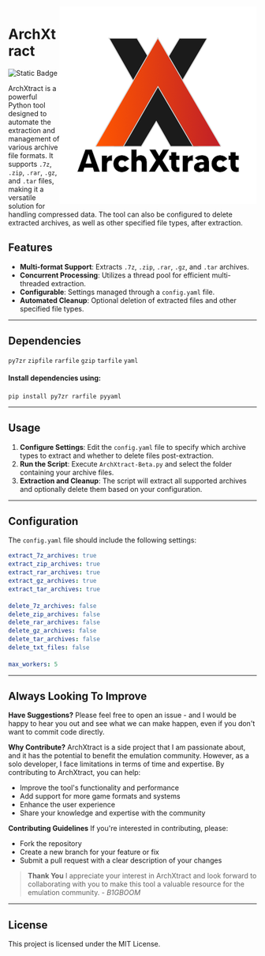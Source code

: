 <img src="ArchXtract.png" alt="ArchXtract Logo" style="float: right;">

# ArchXtract
![Static Badge](https://img.shields.io/badge/Beta%20Build-062724-blue?style=plastic)

ArchXtract is a powerful Python tool designed to automate the extraction and management of various archive file formats. It supports `.7z`, `.zip`, `.rar`, `.gz`, and `.tar` files, making it a versatile solution for handling compressed data. The tool can also be configured to delete extracted archives, as well as other specified file types, after extraction.

## Features

- **Multi-format Support**: Extracts `.7z`, `.zip`, `.rar`, `.gz`, and `.tar` archives.
- **Concurrent Processing**: Utilizes a thread pool for efficient multi-threaded extraction.
- **Configurable**: Settings managed through a `config.yaml` file.
- **Automated Cleanup**: Optional deletion of extracted files and other specified file types.

---

## Dependencies
`py7zr`
`zipfile`
`rarfile`
`gzip`
`tarfile`
`yaml`

#### Install dependencies using:
`pip install py7zr rarfile pyyaml`

---

## Usage

1. **Configure Settings**: Edit the `config.yaml` file to specify which archive types to extract and whether to delete files post-extraction.
2. **Run the Script**: Execute `ArchXtract-Beta.py` and select the folder containing your archive files.
3. **Extraction and Cleanup**: The script will extract all supported archives and optionally delete them based on your configuration.

---

## Configuration

The `config.yaml` file should include the following settings:

```yaml
extract_7z_archives: true
extract_zip_archives: true
extract_rar_archives: true
extract_gz_archives: true
extract_tar_archives: true

delete_7z_archives: false
delete_zip_archives: false
delete_rar_archives: false
delete_gz_archives: false
delete_tar_archives: false
delete_txt_files: false

max_workers: 5
```


---
## Always Looking To Improve

**Have Suggestions?**
Please feel free to open an issue - and I would be happy to hear you out and see what we can make happen, even if you don't want to commit code directly.

**Why Contribute?**
ArchXtract is a side project that I am passionate about, and it has the potential to benefit the emulation community. However, as a solo developer, I face limitations in terms of time and expertise. By contributing to ArchXtract, you can help:

* Improve the tool's functionality and performance
* Add support for more game formats and systems
* Enhance the user experience
* Share your knowledge and expertise with the community

**Contributing Guidelines**
If you're interested in contributing, please:

* Fork the repository
* Create a new branch for your feature or fix
* Submit a pull request with a clear description of your changes

>**Thank You**
I appreciate your interest in ArchXtract and look forward to collaborating with you to make this tool a valuable resource for the emulation community. - *B1GBOOM*

---

## License
This project is licensed under the MIT License.
